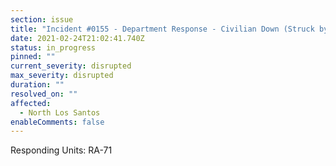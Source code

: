 ```yaml
---
section: issue
title: "Incident #0155 - Department Response - Civilian Down (Struck by Vehicle)"
date: 2021-02-24T21:02:41.740Z
status: in_progress
pinned: ""
current_severity: disrupted
max_severity: disrupted
duration: ""
resolved_on: ""
affected:
  - North Los Santos
enableComments: false
---
```

Responding Units: RA-71